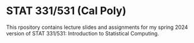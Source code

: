 # STAT 331/531 (Cal Poly)

This rpository contains lecture slides and assignments for my spring 2024 version of STAT 331/531: Introduction to Statistical Computing.
